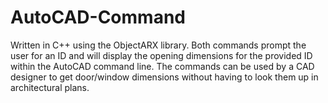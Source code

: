 # AutoCAD-Command
Written in C++ using the ObjectARX library. Both commands prompt the user for an ID and will display the opening dimensions for the provided ID within the AutoCAD command line. The commands can be used by a CAD designer to get door/window dimensions without having to look them up in architectural plans.
